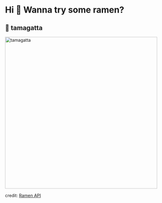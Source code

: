 
  <h1>Hi 👋 Wanna try some ramen?</h1>

  ## 🍜 tamagatta

  <img src=https://ramen-api.dev/images/tamagatta/tamagatta-001.jpg alt="tamagatta" width="500" height="auto"/>

  credit: [Ramen API](https://github.com/yusukebe/ramen-api)
  